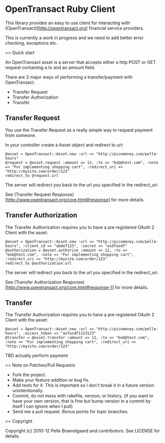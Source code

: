 # OpenTransact Ruby Client

This library provides an easy to use client for interacting with (OpenTransact)[http://opentransact.org] financial service providers.

This is currently a work in progress and we need to add better error checking, exceptions etc.

== Quick start

An OpenTransact asset is a server that accepts either a http POST or GET request containing a to and an amount field.

There are 3 major ways of performing a transfer/payment with OpenTransact.

* Transfer Request
* Transfer Authorization
* Transfer

## Transfer Request

You use the Transfer Request as a really simple way to request payment from someone.

In your controller create a Asset object and redirect to url:

    @asset = OpenTransact::Asset.new :url => "http://picomoney.com/pelle-hours"
    @request = @asset.request :amount => 12, :to => "bob@test.com", :note => "For implementing shopping cart", :redirect_uri => "http://mysite.com/order/123"
    redirect_to @request.url

The server will redirect you back to the url you specified in the redirect_uri.

See (Transfer Request Response)[http://www.opentransact.org/core.html#response] for more details.

## Transfer Authorization

The Transfer Authorization requires you to have a pre registered OAuth 2 Client with the asset:

    @asset = OpenTransact::Asset.new :url => "http://picomoney.com/pelle-hours", :client_id => "abdef123", :secret => "asdfasdf"
    @authorization = @asset.authorize :amount => 12, :to => "bob@test.com", :note => "For implementing shopping cart", :redirect_uri => "http://mysite.com/order/123"
    redirect_to @authorization.url

The server will redirect you back to the url you specified in the redirect_uri.

See (Transfer Authorization Response)[http://www.opentransact.org/core.html#response-1] for more details.


## Transfer

The Transfer Authorization requires you to have a pre registered OAuth 2 Client with the asset:

    @asset = OpenTransact::Asset.new :url => "http://picomoney.com/pelle-hours", :access_token => "asfasdf1123123"
    @transfer = @asset.transfer :amount => 12, :to => "bob@test.com", :note => "For implementing shopping cart", :redirect_uri => "http://mysite.com/order/123"

TBD actually perform payment



== Note on Patches/Pull Requests

* Fork the project.
* Make your feature addition or bug fix.
* Add tests for it. This is important so I don't break it in a
  future version unintentionally.
* Commit, do not mess with rakefile, version, or history.
  (if you want to have your own version, that is fine but bump version in a commit by itself I can ignore when I pull)
* Send me a pull request. Bonus points for topic branches.

== Copyright

Copyright (c) 2010-12 Pelle Braendgaard and contributors. See LICENSE for details.
